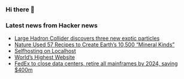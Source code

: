 ### Hi there 👋

<!--
**arashid-sh/arashid-sh** is a ✨ _special_ ✨ repository because its `README.md` (this file) appears on your GitHub profile.

Here are some ideas to get you started:

- 🔭 I’m currently working on ...
- 🌱 I’m currently learning ...
- 👯 I’m looking to collaborate on ...
- 🤔 I’m looking for help with ...
- 💬 Ask me about ...
- 📫 How to reach me: ...
- 😄 Pronouns: ...
- ⚡ Fun fact: ...
-->

### Latest news from Hacker news
<!-- BLOG-POST-LIST:START -->
- [Large Hadron Collider discovers three new exotic particles](https://home.cern/news/news/physics/lhcb-discovers-three-new-exotic-particles)
- [Nature Used 57 Recipes to Create Earth’s 10,500 “Mineral Kinds”](https://carnegiescience.edu/news/crushed-zapped-boiled-baked-and-more-nature-used-57-recipes-create-earths-10500-mineral-kinds)
- [Selfhosting on Localhost](https://jo-m.ch/posts/2022/07/self-hosting-on-localhost/)
- [World’s Highest Website](https://worlds-highest-website.com)
- [FedEx to close data centers, retire all mainframes by 2024, saving $400m](https://www.datacenterdynamics.com/en/news/fedex-to-close-data-centers-retire-all-mainframes-by-2024-saving-400m/)
<!-- BLOG-POST-LIST:END -->
